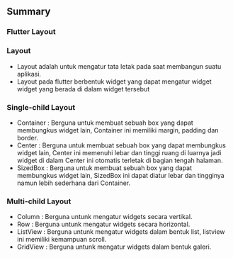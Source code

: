 ## Summary
### Flutter Layout


### Layout
* Layout adalah untuk mengatur tata letak pada saat membangun suatu aplikasi.
* Layout pada flutter berbentuk widget yang dapat mengatur widget widget yang berada di dalam widget tersebut 


### Single-child Layout
* Container : Berguna untuk membuat sebuah box yang dapat membungkus widget lain, Container ini memiliki margin, padding dan border.
* Center : Berguna untuk membuat sebuah box yang dapat membungkus widget lain, Center ini memenuhi lebar dan tinggi ruang di luarnya jadi widget di dalam Center ini otomatis terletak di bagian tengah halaman.
* SizedBox : Berguna untuk membuat sebuah box yang dapat membungkus widget lain, SizedBox ini dapat diatur lebar dan tingginya namun lebih sederhana dari Container.

### Multi-child Layout
* Column : Berguna untunk mengatur widgets secara vertikal.
* Row : Berguna untunk mengatur widgets secara horizontal.
* ListView : Berguna untunk mengatur widgets dalam bentuk list, listview ini memiliki kemampuan scroll.
* GridView : Berguna untunk mengatur widgets dalam bentuk galeri.